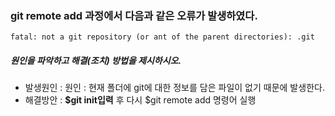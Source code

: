 ### git remote add 과정에서 다음과 같은 오류가 발생하였다.
```
fatal: not a git repository (or ant of the parent directories): .git
``` 
##### 원인을 파악하고 해결(조치) 방법을 제시하시오.

- 발생원인 : 원인 : 현재 폴더에 git에 대한 정보를 담은 파일이 없기 때문에 발생한다. 
- 해결방안 :  **$git init입력** 후 다시 $git remote add 명령어 실행